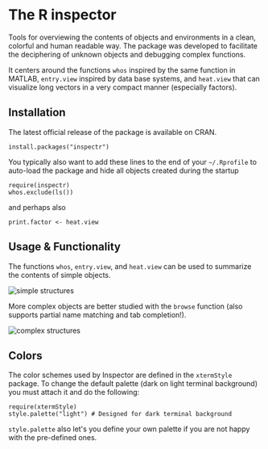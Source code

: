 The R inspector
===============
Tools for overviewing the contents of objects and environments in a clean, colorful and human readable way.
The package was developed to facilitate the deciphering of unknown objects and debugging complex functions.


It centers around the functions `whos` inspired by the same function in MATLAB,
`entry.view` inspired by data base systems,
and `heat.view` that can visualize long vectors in a very compact manner (especially factors).

Installation
------------
The latest official release of the package is available on CRAN.
```
install.packages("inspectr")
```
You typically also want to add these lines to the end of your `~/.Rprofile` to auto-load the package and hide all objects created during the startup
```
require(inspectr)
whos.exclude(ls())
```
and perhaps also
```
print.factor <- heat.view
```

Usage & Functionality
---------------------
The functions `whos`, `entry.view`, and `heat.view` can be used to summarize the contents of simple objects.

![simple structures](https://raw.githubusercontent.com/backlin/inspectr/images/images/whos_entry_heat.png)

More complex objects are better studied with the `browse` function (also supports partial name matching and tab completion!).

![complex structures](https://raw.githubusercontent.com/backlin/inspectr/images/images/browse.png)

Colors
------
The color schemes used by Inspector are defined in the `xtermStyle` package. To change the default palette (dark on light terminal background) you must attach it and do the following:
```
require(xtermStyle)
style.palette("light") # Designed for dark terminal background
```
`style.palette` also let's you define your own palette if you are not happy with the pre-defined ones.